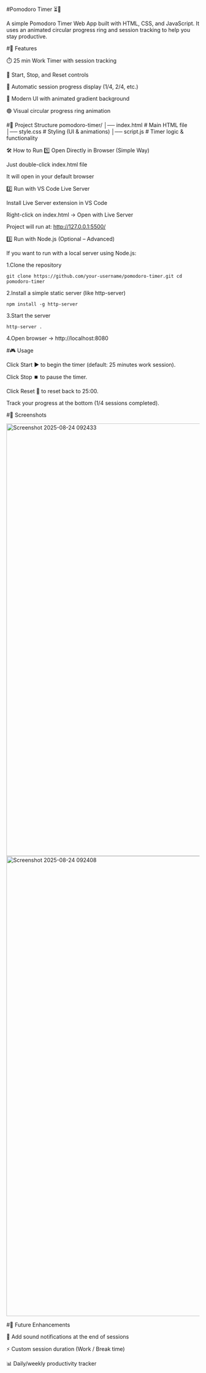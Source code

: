 #Pomodoro Timer ⏳🍅

A simple Pomodoro Timer Web App built with HTML, CSS, and JavaScript.
It uses an animated circular progress ring and session tracking to help you stay productive.

#🚀 Features

⏱️ 25 min Work Timer with session tracking

🛑 Start, Stop, and Reset controls

🔄 Automatic session progress display (1/4, 2/4, etc.)

🎨 Modern UI with animated gradient background

🟢 Visual circular progress ring animation



#📂 Project Structure
pomodoro-timer/
│── index.html      # Main HTML file
│── style.css       # Styling (UI & animations)
│── script.js       # Timer logic & functionality

🛠️ How to Run
1️⃣ Open Directly in Browser (Simple Way)

Just double-click index.html file

It will open in your default browser

2️⃣ Run with VS Code Live Server

  Install Live Server extension in VS Code
  
  Right-click on index.html → Open with Live Server
  
  Project will run at: http://127.0.0.1:5500/


3️⃣ Run with Node.js (Optional – Advanced)

If you want to run with a local server using Node.js:

1.Clone the repository

  ``git clone https://github.com/your-username/pomodoro-timer.git
    cd pomodoro-timer``

2.Install a simple static server (like http-server)

  `npm install -g http-server`

3.Start the server

`http-server .`

4.Open browser → http://localhost:8080


#🎮 Usage

Click Start ▶️ to begin the timer (default: 25 minutes work session).

Click Stop ⏹️ to pause the timer.

Click Reset 🔄 to reset back to 25:00.

Track your progress at the bottom (1/4 sessions completed).


#📸 Screenshots

<img width="1920" height="1128" alt="Screenshot 2025-08-24 092433" src="https://github.com/user-attachments/assets/98481985-bd90-4cf9-a23a-9db7f63fe3f7" />
<img width="1920" height="1200" alt="Screenshot 2025-08-24 092408" src="https://github.com/user-attachments/assets/370ac2db-b816-41b9-b939-f6b99006cf59" />


#📌 Future Enhancements

🔔 Add sound notifications at the end of sessions

⚡ Custom session duration (Work / Break time)

📊 Daily/weekly productivity tracker

